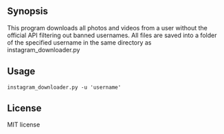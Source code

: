 ## Synopsis

This program downloads all photos and videos from a user without the official API filtering out banned usernames. All files are saved into a folder of the specified username in the same directory as instagram_downloader.py

## Usage
```
instagram_downloader.py -u 'username'
```
## License

MIT license

